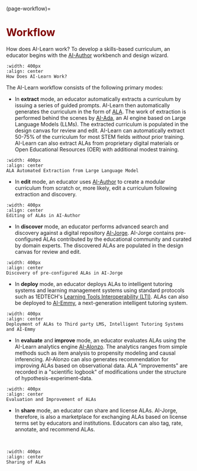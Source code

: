(page-workflow)=
# <font color="maroon">Workflow</font>

How does AI-Learn work? To develop a skills-based curriculum, an educator begins with the  [AI-Author](page-author) workbench and design wizard. 

```{figure} /images/howdoesitwork.png
:width: 400px
:align: center
How Does AI-Learn Work?
```

The AI-Learn workflow consists of the following primary modes:

- In **extract** mode, an educator automatically extracts a curriculum by issuing a series of guided prompts. AI-Learn then automatically generates the curriculum in the form of [ALA](page-ala). The work of extraction is performed behind the scenes by [AI-Ada](page-ada), an AI engine based on Large Language Models (LLMs). The extracted curriculum is populated in the design canvas for review and edit. AI-Learn can automatically extract 50-75% of the curriculum for most STEM fields *without* prior training. AI-Learn can also extract ALAs from proprietary digital materials or Open Educational Resources (OER) with additional modest training. 

```{figure} /images/extractmode.png
:width: 400px
:align: center
ALA Automated Extraction from Large Language Model
```

- In **edit** mode, an educator uses [AI-Author](page-author) to create a modular curriculum from scratch or, more likely, edit a curriculum following extraction and discovery.

```{figure} /images/editmode.png
:width: 400px
:align: center
Editing of ALAs in AI-Author
```
- In **discover** mode, an educator performs advanced search and discovery against a digital repository [AI-Jorge](page-jorge). AI-Jorge contains pre-configured ALAs contributed by the educational community and curated by domain experts. The discovered ALAs are populated in the design canvas for review and edit. 

```{figure} /images/discovermode.png
:width: 400px
:align: center
Discovery of pre-configured ALAs in AI-Jorge
```

- In **deploy** mode, an educator deploys ALAs to intelligent tutoring systems and learning management systems using standard protocols such as 1EDTECH's [Learning Tools Interoperability (LTI)](https://www.imsglobal.org/activity/learning-tools-interoperability). ALAs can also be deployed to [AI-Emmy](page-emmy), a next-generation intelligent tutoring system.

```{figure} /images/deploymode.png
:width: 400px
:align: center
Deployment of ALAs to Third party LMS, Intelligent Tutoring Systems and AI-Emmy
```

- In **evaluate** and **improve** mode, an educator evaluates ALAs using the AI-Learn analytics engine [AI-Alonzo](page-alonzo). The analytics ranges from simple methods such as item analysis to propensity modeling and causal inferencing. AI-Alonzo can also generates recommendation for improving ALAs based on observational data. ALA "improvements" are recorded in a "scientific logbook" of modifications under the structure of hypothesis-experiment-data. 

```{figure} /images/evaluatemode.png
:width: 400px
:align: center
Evaluation and Improvement of ALAs
```

- In **share** mode, an educator can share and license ALAs. AI-Jorge, therefore, is also a marketplace for exchanging ALAs based on license terms set by educators and institutions. Educators can also tag, rate, annotate, and recommend ALAs.
<p>&nbsp;</p>

```{figure} /images/sharemode.png
:width: 400px
:align: center
Sharing of ALAs
```